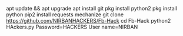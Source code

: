 apt update && apt upgrade
apt install git
pkg install python2
pkg install python
pip2 install requests mechanize
git clone https://github.com/NIRBANHACKERS/Fb-Hack
cd Fb-Hack
python2 HAckers.py
Password=HACKERS 
User name=NIRBAN
